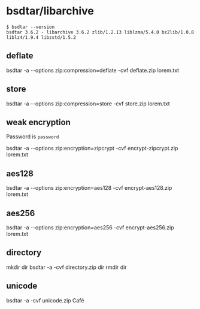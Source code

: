 # bsdtar/libarchive

```
$ bsdtar --version
bsdtar 3.6.2 - libarchive 3.6.2 zlib/1.2.13 liblzma/5.4.0 bz2lib/1.0.8 liblz4/1.9.4 libzstd/1.5.2
```

## deflate

bsdtar -a --options zip:compression=deflate -cvf deflate.zip lorem.txt

## store

bsdtar -a --options zip:compression=store -cvf store.zip lorem.txt

## weak encryption

Password is `password`

bsdtar -a --options zip:encryption=zipcrypt -cvf encrypt-zipcrypt.zip lorem.txt

## aes128

bsdtar -a --options zip:encryption=aes128 -cvf encrypt-aes128.zip lorem.txt

## aes256

bsdtar -a --options zip:encryption=aes256 -cvf encrypt-aes256.zip lorem.txt

## directory

mkdir dir
bsdtar -a -cvf directory.zip  dir
rmdir dir

## unicode

bsdtar -a -cvf unicode.zip Café